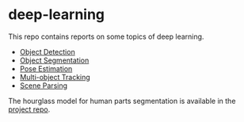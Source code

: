 # deep-learning
This repo contains reports on some topics of deep learning. 
* [Object Detection](object-detection.md)
* [Object Segmentation](object-segmentation.md)
* [Pose Estimation](pose-estimation.md)
* [Multi-object Tracking](multi-object-tracking.md)
* [Scene Parsing](scene-parsing.md)

The hourglass model for human parts segmentation is available in the [project repo](https://github.com/vinx13/hourglass-segmentation).
